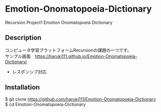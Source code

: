 # Emotion-Onomatopoeia-Dictionary
Recursion Project1 Emotion Onomatopoeia Dictionary
## Description
コンピュータ学習プラットフォームRecursionの課題の一つです。　<br>
サンプル画面　https://haruki111.github.io/Emotion-Onomatopoeia-Dictionary/
<ul>
  <li>レスポンシブ対応</li>
</ul>

## Installation
$ git clone https://github.com/haruki111/Emotion-Onomatopoeia-Dictionary <br>
$ cd Emotion-Onomatopoeia-Dictionary
